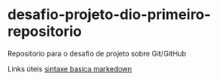 # desafio-projeto-dio-primeiro-repositorio
Repositorio para o desafio de projeto sobre Git/GitHub

Links úteis
[sintaxe basica markedown](https://www.markdownguide.org/basic-syntax/)
